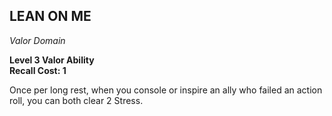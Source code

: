 ## LEAN ON ME  
_Valor Domain_  

**Level 3 Valor Ability**  
**Recall Cost: 1**  

Once per long rest, when you console or inspire an ally who failed an action roll, you can both clear 2 Stress.  
